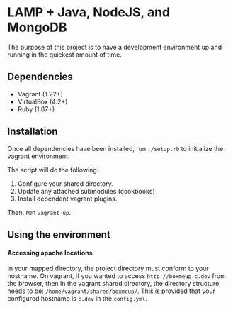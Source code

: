 # LAMP + Java, NodeJS, and MongoDB

The purpose of this project is to have a development environment up and running in the quickest amount of time.

## Dependencies

* Vagrant (1.22+)
* VirtualBox (4.2+)
* Ruby (1.87+)

## Installation

Once all dependencies have been installed, run `./setup.rb` to initialize the vagrant environment.

The script will do the following:

1. Configure your shared directory.
1. Update any attached submodules (cookbooks)
1. Install dependent vagrant plugins.

Then, run `vagrant up`.

## Using the environment

#### Accessing apache locations

In your mapped directory, the project directory must conform to your hostname. On vagrant, if you wanted to access `http://boxmeup.c.dev` from the browser,
then in the vagrant shared directory, the directory structure needs to be: `/home/vagrant/shared/boxmeup/`. This is provided that your configured hostname is `c.dev` in the `config.yml`.

